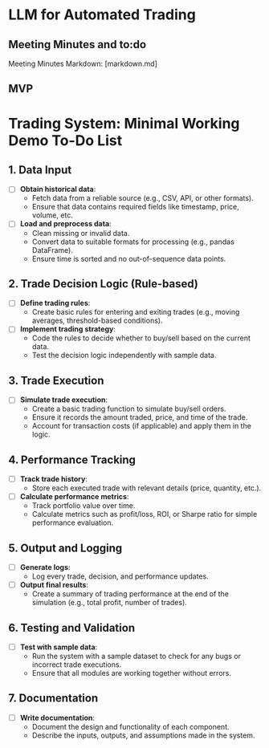 # LLM for Automated Trading

## Meeting Minutes and to:do
Meeting Minutes Markdown: [markdown.md]

## MVP
# Trading System: Minimal Working Demo To-Do List

## 1. Data Input
- [ ] **Obtain historical data**: 
  - Fetch data from a reliable source (e.g., CSV, API, or other formats).
  - Ensure that data contains required fields like timestamp, price, volume, etc.
- [ ] **Load and preprocess data**: 
  - Clean missing or invalid data.
  - Convert data to suitable formats for processing (e.g., pandas DataFrame).
  - Ensure time is sorted and no out-of-sequence data points.

## 2. Trade Decision Logic (Rule-based)
- [ ] **Define trading rules**: 
  - Create basic rules for entering and exiting trades (e.g., moving averages, threshold-based conditions).
- [ ] **Implement trading strategy**: 
  - Code the rules to decide whether to buy/sell based on the current data.
  - Test the decision logic independently with sample data.

## 3. Trade Execution
- [ ] **Simulate trade execution**: 
  - Create a basic trading function to simulate buy/sell orders.
  - Ensure it records the amount traded, price, and time of the trade.
  - Account for transaction costs (if applicable) and apply them in the logic.

## 4. Performance Tracking
- [ ] **Track trade history**: 
  - Store each executed trade with relevant details (price, quantity, etc.).
- [ ] **Calculate performance metrics**: 
  - Track portfolio value over time.
  - Calculate metrics such as profit/loss, ROI, or Sharpe ratio for simple performance evaluation.
  
## 5. Output and Logging
- [ ] **Generate logs**: 
  - Log every trade, decision, and performance updates.
- [ ] **Output final results**: 
  - Create a summary of trading performance at the end of the simulation (e.g., total profit, number of trades).
  
## 6. Testing and Validation
- [ ] **Test with sample data**: 
  - Run the system with a sample dataset to check for any bugs or incorrect trade executions.
  - Ensure that all modules are working together without errors.

## 7. Documentation
- [ ] **Write documentation**: 
  - Document the design and functionality of each component.
  - Describe the inputs, outputs, and assumptions made in the system.
